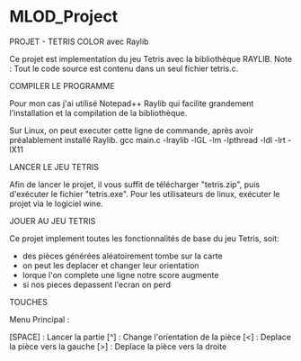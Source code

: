 # MLOD_Project
PROJET - TETRIS COLOR
avec Raylib

Ce projet est implementation du jeu Tetris avec la bibliothèque RAYLIB. 
Note : Tout le code source est contenu dans un seul fichier tetris.c.

COMPILER LE PROGRAMME

Pour mon cas j'ai utilisé Notepad++ Raylib qui facilite grandement l'installation et la compilation de la bibliothèque.

Sur Linux, on peut executer cette ligne de commande, après avoir préalablement installé Raylib.
gcc main.c -lraylib -lGL -lm -lpthread -ldl -lrt -lX11

LANCER LE JEU TETRIS

Afin de lancer le projet, il vous suffit de télécharger "tetris.zip", puis d'exécuter le fichier "tetris.exe". Pour les utilisateurs de linux, exécuter le projet via le logiciel wine.

JOUER AU JEU TETRIS

Ce projet implement toutes les fonctionnalités de base du jeu Tetris, soit:

- des pièces générées aléatoirement tombe sur la carte
- on peut les deplacer et changer leur orientation
- lorque l'on complete une ligne notre score augmente
- si nos pieces depassent l'ecran on perd

TOUCHES

Menu Principal :

[SPACE] : Lancer la partie
[^] : Change l'orientation de la pièce
[<] : Deplace la pièce vers la gauche
[>] : Deplace la pièce vers la droite
